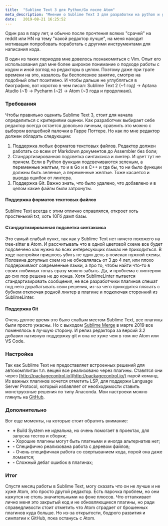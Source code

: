 ```yaml
---
title:  "Sublime Text 3 для Python/Go после Atom"
meta_description: "Мнение о Sublime Text 3 для разработки на python и golang после долго использования atom"
date:   2019-08-21 16:25:52
---
```


Один раз в пару лет, и обычно после прочтения всяких "срачей" на reddit или HN на тему "какой редактор лучше", на меня находит мотивация попробовать поработать с другими инструментами для написания кода.

В один из таких периодов мне довелось познакомиться с Vim. Опыт его использования дал мне более широкое понимание о подходе работы с кодом и иной взгляд на редакторы в целом. Поэтому даже при трате времени на это, казалось бы бесполезное занятие, смотрю на подобный опыт позитивно. И чтобы дальше не углубляться в биографию, вот коротко в чем писал: Sublime Text 2 (~1 год) -> Aptana Atudio (~1) -> Pycharm (~2) -> Atom (~3 года и продолжаю).

### Требования
Чтобы правильно оценить Sublime Text 3, стоит для начала определиться с критериями оценки. Как разработчик выбирает себе редактор всегда остается довольно личным, сравнить это можно с выбором волшебной палочки в Гарре Поттере. Но как по мне редактор должен обладать следующим:

1. Поддержка любых форматов текстовых файлов. Редактор должен работать со всем от Markdown документов до Assembler без боли;
2. Стандартизированная подсветка синтаксиса и линтер. И цвет тут не причем. Если в Python функции подсвечиваются зеленым, а переменные желтым, то и в Go и в С++ и где бы, то ни было функции должны быть зеленые, а переменные желтые. Тоже касается и вывода ошибок от линтера.
3. Поддержка Git. Важно знать, что было удалено, что добавлено и в целом какие файлы были затронуты.

#### Поддержка форматов текстовых файлов
Sublime Text всегда с этим отлично справлялся, откроет хоть простенький txt, хоть 10Гб дамп базы.

#### Стандартизированная подсветка синтаксиса
Это самый слабый пункт, так как у Sublime Text нет ничего похожего на tree-sitter в Atom. И рассчитывать что в одной цветовой схеме все будет подсвечено как нужно во всех интересующих языках не приходиться. В ходе настройки пришлось убить не один день в поисках нужной схемы. Половина дотупных схем из не обновлялась от 3 до 4 лет, или плохо поддерживают современные языки, а про то, чтобы найти что-то в своих любимых тонаъ сразу можно забыть. Да, и проблема с линтером до сих пор решена не до конца. Хотя SublimeLinter пытается стандартизировать сообщения, не все разработчики плагинов спешат под него дорабатывать свои решения, из-за чего приходится плясать с бубном отключая родной линтер в плагине и подключая сторонний из SublimeLinter.

#### Поддержка Git
Очень долгое время это было слабым местом Sublime Text, все плагины были просто ужасны. Но с выходом [Sublime Merge](https://www.sublimemerge.com/) в марте 2019 все поменялось в лучшую сторону. И релиз редактора за версий 3.2 добавил нативную поддержку git и она не хуже чем в том же Atom или VS Code.

### Настройка
Так как Sublime Text не предоставляет встроенных решений для автокомплитаи т.п. вещей все реализовано через плагины. Ставятся они через [http://packagecontrol.io](http://packagecontrol.io/) парой команд. Из важных плагинов хочется отметить LSP, для поддержи Language Server Protocol, который избавляет от необходимости ставить монструозные решения по типу Anaconda. Мои настроеки можно глянуть на [GitHub](https://gist.github.com/silentsokolov/e4e66e9a53f661ba89a2fcd4d81af049).

### Дополнительно
Вот еще моменты, на которые стоит обратить внимание:
* **+** Build System не идеальна, но очень помогает в проектах, для запуска тестов и сборки;
* **-** Хорошие плагины могут быть платными и иногда альтернатив нет;
* **-** Специфично реализована работа с деревом файлов;
* **-** Очень специфичная работа со свертыванием кода, порой она даже ломается;
* **-** Сложный дебаг ошибок в плагинах;

### Итог
Спустя месяц работы в Sublime Text, могу сказать что он не лучше и не хуже Atom, это просто другой редактор. Есть парочка проблем, но они кажутся не столь значительными на фоне плюсов. Что отталкивает лично меня это закрытый код и не обновляющиеся плагины, но ради справедливости стоит отметить что Atom страдает от брошенных плагинов куда больше. Но из-за открытости, бодрого развития и симпатии к GitHub, пока останусь с Atom.
